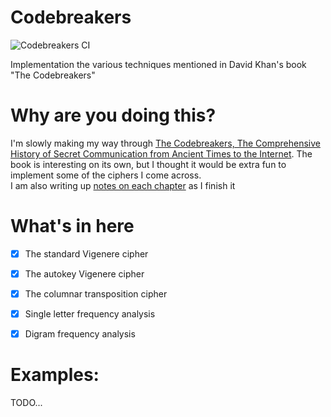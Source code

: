 # Codebreakers

![Codebreakers CI](https://github.com/eanyanwu/codebreakers/workflows/Codebreakers%20CI/badge.svg)

Implementation the various techniques mentioned in David Khan's book "The Codebreakers"

# Why are you doing this?

I'm slowly making my way through [The Codebreakers, The Comprehensive History of Secret Communication from Ancient Times to the Internet](https://en.wikipedia.org/wiki/The_Codebreakers). The book is interesting on its own, but I thought it would be extra fun to implement some of the ciphers I come across.  
I am also writing up [notes on each chapter](https://ezeanyinabia.wordpress.com/2020/04/25/the-codebreakers-by-david-khan/) as I finish it


# What's in here

- [x] The standard Vigenere cipher
- [x] The autokey Vigenere cipher
- [x] The columnar transposition cipher
- [x] Single letter frequency analysis
- [x] Digram frequency analysis


# Examples:

TODO...
